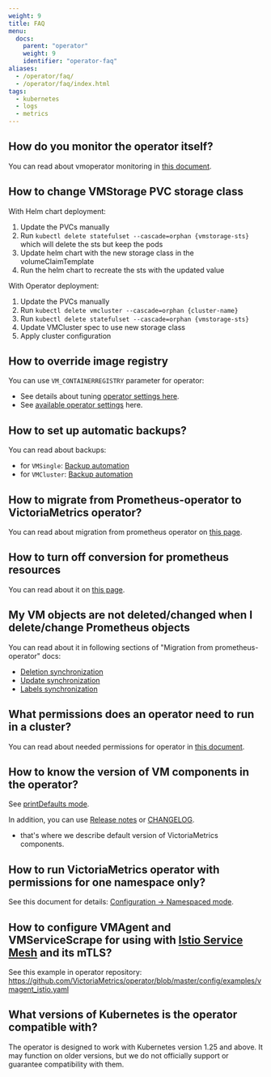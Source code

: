 ```yaml
---
weight: 9
title: FAQ
menu:
  docs:
    parent: "operator"
    weight: 9
    identifier: "operator-faq"
aliases:
  - /operator/faq/
  - /operator/faq/index.html
tags:
  - kubernetes
  - logs
  - metrics
---
```

## How do you monitor the operator itself?

You can read about vmoperator monitoring in [this document](https://docs.victoriametrics.com/operator/monitoring/).

## How to change VMStorage PVC storage class

With Helm chart deployment:

1. Update the PVCs manually
1. Run `kubectl delete statefulset --cascade=orphan {vmstorage-sts}` which will delete the sts but keep the pods
1. Update helm chart with the new storage class in the volumeClaimTemplate
1. Run the helm chart to recreate the sts with the updated value

With Operator deployment:

1. Update the PVCs manually
1. Run `kubectl delete vmcluster --cascade=orphan {cluster-name}`
1. Run `kubectl delete statefulset --cascade=orphan {vmstorage-sts}`
1. Update VMCluster spec to use new storage class
1. Apply cluster configuration

## How to override image registry

You can use `VM_CONTAINERREGISTRY` parameter for operator:

- See details about tuning [operator settings here](https://docs.victoriametrics.com/operator/setup/#settings).
- See [available operator settings](https://docs.victoriametrics.com/operator/configuration/#environment-variables) here.

## How to set up automatic backups?

You can read about backups:

- for `VMSingle`: [Backup automation](https://docs.victoriametrics.com/operator/resources/vmsingle/#backup-automation)
- for `VMCluster`: [Backup automation](https://docs.victoriametrics.com/operator/resources/vmcluster/#backup-automation)

## How to migrate from Prometheus-operator to VictoriaMetrics operator?

You can read about migration from prometheus operator on [this page](https://docs.victoriametrics.com/operator/integrations/prometheus/).

## How to turn off conversion for prometheus resources

You can read about it on [this page](https://docs.victoriametrics.com/operator/integrations/prometheus/#objects-conversion).

## My VM objects are not deleted/changed when I delete/change Prometheus objects

You can read about it in following sections of "Migration from prometheus-operator" docs:

- [Deletion synchronization](https://docs.victoriametrics.com/operator/integrations/prometheus/#deletion-synchronization)
- [Update synchronization](https://docs.victoriametrics.com/operator/integrations/prometheus/)
- [Labels synchronization](https://docs.victoriametrics.com/operator/integrations/prometheus/#labels-and-annotations-synchronization)

## What permissions does an operator need to run in a cluster?

You can read about needed permissions for operator in [this document](https://docs.victoriametrics.com/operator/security/#roles).

## How to know the version of VM components in the operator?

See [printDefaults mode](https://docs.victoriametrics.com/operator/configuration/).

In addition, you can use [Release notes](https://github.com/VictoriaMetrics/operator/releases) 
or [CHANGELOG](https://docs.victoriametrics.com/operator/changelog/).
- that's where we describe default version of VictoriaMetrics components.

## How to run VictoriaMetrics operator with permissions for one namespace only?

See this document for details: [Configuration -> Namespaced mode](https://docs.victoriametrics.com/operator/configuration/#namespaced-mode).

## How to configure VMAgent and VMServiceScrape for using with [Istio Service Mesh](https://istio.io/) and its mTLS?

See this example in operator repository: https://github.com/VictoriaMetrics/operator/blob/master/config/examples/vmagent_istio.yaml

## What versions of Kubernetes is the operator compatible with?

The operator is designed to work with Kubernetes version 1.25 and above. 
It may function on older versions, but we do not officially support or guarantee compatibility with them.
